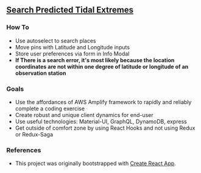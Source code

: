 ## [Search Predicted Tidal Extremes](https://d20hwmqjn6z198.cloudfront.net)

### How To
- Use autoselect to search places
- Move pins with Latitude and Longitude inputs
- Store user preferences via form in Info Modal
- __If There is a search error, it's most likely because the location coordinates are not within one degree of latitude or longitude of an observation station__

### Goals
- Use the affordances of AWS Amplify framework to rapidly and reliably complete a coding exercise
- Create robust and unique client dynamics for end-user
- Use useful technologies: Material-UI, GraphQL, DynamoDB, express
- Get outside of comfort zone by using React Hooks and not using Redux or Redux-Saga

### References

- This project was originally bootstrapped with [Create React App](https://github.com/facebook/create-react-app).
